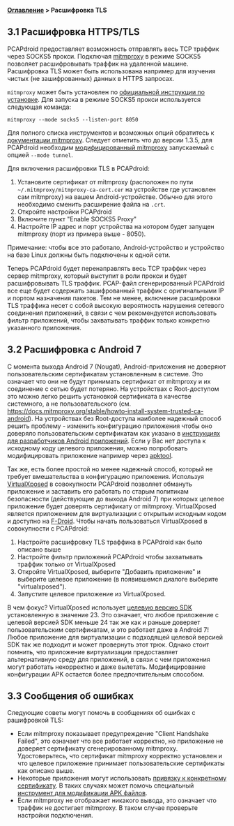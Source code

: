 **[Оглавление](index)	>	Расшифровка TLS**

## 3.1 Расшифровка HTTPS/TLS

PCAPdroid предоставляет возможность отправлять весь TCP траффик через SOCKS5 прокси. Подключая [mitmproxy](https://github.com/emanuele-f/mitmproxy) в режиме SOCKS5 позволяет расшифровывать траффик на удаленной машине. Расшифровка TLS может быть использована например для изучения чистых (не зашифрованных) данных в HTTPS запросах.

`mitmproxy` может быть установлен по [официальной инструкции по установке](https://docs.mitmproxy.org/stable/overview-installation). Для запуска в режиме SOCKS5 прокси используется следующая команда:

```
mitmproxy --mode socks5 --listen-port 8050
```

Для полного списка инструментов и возможных опций обратитесь к [документации mitmproxy](https://docs.mitmproxy.org/stable). Следует отметить что до версии 1.3.5, для PCAPdroid необходим [модифицированный mitmproxy](https://github.com/emanuele-f/mitmproxy) запускаемый с опцией `--mode tunnel`.

Для включения расшифровки TLS в PCAPdroid:

1. Установите сертификат от mitmproxy (расположен по пути `~/.mitmproxy/mitmproxy-ca-cert.cer` на устройстве где установлен сам mitmproxy) на вашем Android-устройстве. Обычно для этого необходимо сменить расширение файла на `.crt`.
2. Откройте настройки PCAPdroid
3. Включите пункт "Enable SOCKS5 Proxy"
4. Настройте IP адрес и порт устройства на котором будет запущен mitmproxy (порт из примера выше - 8050).

Примечание: чтобы все это работало, Android-устройство и устройство на базе Linux должны быть подключены к одной сети.

Теперь PCAPdroid будет перенаправлять весь TCP траффик через сервер mitmproxy, который выступит в роли прокси и будет расшифровывать TLS траффик.
PCAP-файл сгенерированный PCAPdroid все еще будет содержать зашифрованный траффик с оригинальными IP и портом назначения пакетов.
Тем не менее, включение расшифровки TLS траффика несет с собой высокую вероятность нарушения сетевого соединения приложений, в связи с чем рекомендуется использовать фильтр приложений, чтобы захватывать траффик только конкретно указанного приложения.

## 3.2 Расшифровка с Android 7

С момента выхода Android 7 (Nougat), Android-приложения не доверяют пользовательским сертификатам установленным в системе. Это означает что они не будут принимать сертификат от mitmproxy и их соединение с сетью будет потеряно. На устройствах с Root-доступом это можно легко решить установкой сертификата в качестве системного, а не пользовательского (см. https://docs.mitmproxy.org/stable/howto-install-system-trusted-ca-android). На устройствах без Root-доступа наиболее надежный способ решить проблему - изменить конфигурацию приложения чтобы оно доверяло пользовательским сертификатам как указано в  [инструкциях для разработчиков Android приложений](https://developer.android.com/training/articles/security-config.html). Если у Вас нет доступа к исходному коду целевого приложения, можно попробовать модифицировать приложение например через [apktool](https://ibotpeaches.github.io/Apktool).

Так же, есть более простой но менее надежный способ, который не требует вмешательства в конфигурацию приложения. Используя [VirtualXposed](https://github.com/android-hacker/VirtualXposed) в совокупности PCAPdroid позволяет обмануть приложение и заставить его работать по старым политикам безопасности (действующие до выхода Android 7) при которых целевое приложение будет доверять сертификату от mitmproxy. VirtualXposed является приложением для виртуализации с открытым исходным кодом и доступно на [F-Droid](https://f-droid.org/en/packages/io.va.exposed/). Чтобы начать пользоваться VirtualXposed в совокупности с PCAPdroid:

1. Настройте расшифровку TLS траффика в PCAPdroid как было описано выше
2. Настройте фильтр приложений PCAPdroid чтобы захватывать траффик только от VirtualXposed
3. Откройте VirtualXposed, выберите "Добавить приложение" и выберите целевое приложение (в появившемся диалоге выберите "virtualxposed").
4. Запустите целевое приложение из VirtualXposed.

В чем фокус? VirtualXposed использует [целевую версию SDK](https://github.com/android-hacker/VirtualXposed/blob/vxp/VirtualApp/app/build.gradle) установленную в значение 23. Это означает, что любое приложение с целевой версией SDK меньше 24 так же как и раньше доверяет пользовательским сертификатам, и это работает даже в Android 7! Любое приложение для виртуализации с подходящей целевой версией SDK так же подходит и может провернуть этот трюк. Однако стоит помнить, что приложение виртуализации предоставляет альтернативную среду для приложений, в связи с чем приложения могут работать некорректно и даже вылетать. Модифицирование конфигурации APK остается более предпочтительным способом.

## 3.3 Сообщения об ошибках

Следующие советы могут помочь в сообщениях об ошибках с рашифровкой TLS:

- Если mitmproxy показывает предупреждение "Client Handshake Failed", это означает что все работает корректно, но приложение не доверяет сертификату сгенерированному mitmproxy. Удостоверьтесь, что сертификат mitmproxy корректно установлен и что целевое приложение принимает пользовательские сертификаты как описано выше.
- Некоторые приложения могут использовать [привязку к конкретному сертификату](https://developer.android.com/training/articles/security-ssl#Pinning). В таких случаях может помочь специальный [инструмент для модификации APK файлов](https://github.com/shroudedcode/apk-mitm).
- Если mitmproxy не отображает никакого вывода, это означает что траффик не достигает mitmproxy. В таком случае проверьте настройки подключения.
